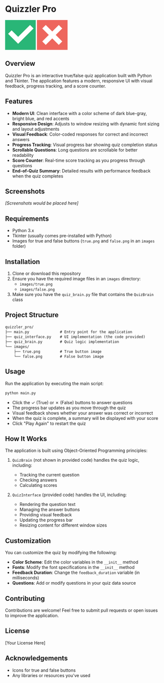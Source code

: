 # Quizzler Pro

![Quizzler Pro Logo](images/true.png) ![Quizzler Pro Logo](images/false.png)

## Overview

Quizzler Pro is an interactive true/false quiz application built with Python and Tkinter. The application features a modern, responsive UI with visual feedback, progress tracking, and a score counter.

## Features

- **Modern UI**: Clean interface with a color scheme of dark blue-gray, bright blue, and red accents
- **Responsive Design**: Adjusts to window resizing with dynamic font sizing and layout adjustments
- **Visual Feedback**: Color-coded responses for correct and incorrect answers
- **Progress Tracking**: Visual progress bar showing quiz completion status
- **Scrollable Questions**: Long questions are scrollable for better readability
- **Score Counter**: Real-time score tracking as you progress through questions
- **End-of-Quiz Summary**: Detailed results with performance feedback when the quiz completes

## Screenshots

*[Screenshots would be placed here]*

## Requirements

- Python 3.x
- Tkinter (usually comes pre-installed with Python)
- Images for true and false buttons (`true.png` and `false.png` in an `images` folder)

## Installation

1. Clone or download this repository
2. Ensure you have the required image files in an `images` directory:
   - `images/true.png`
   - `images/false.png`
3. Make sure you have the `quiz_brain.py` file that contains the `QuizBrain` class

## Project Structure

```
quizzler_pro/
├── main.py              # Entry point for the application
├── quiz_interface.py    # UI implementation (the code provided)
├── quiz_brain.py        # Quiz logic implementation
└── images/
    ├── true.png         # True button image
    └── false.png        # False button image
```

## Usage

Run the application by executing the main script:

```bash
python main.py
```

- Click the ✓ (True) or ✗ (False) buttons to answer questions
- The progress bar updates as you move through the quiz
- Visual feedback shows whether your answer was correct or incorrect
- When the quiz is complete, a summary will be displayed with your score
- Click "Play Again" to restart the quiz

## How It Works

The application is built using Object-Oriented Programming principles:

1. `QuizBrain` (not shown in provided code) handles the quiz logic, including:
   - Tracking the current question
   - Checking answers
   - Calculating scores

2. `QuizInterface` (provided code) handles the UI, including:
   - Rendering the question text
   - Managing the answer buttons
   - Providing visual feedback
   - Updating the progress bar
   - Resizing content for different window sizes

## Customization

You can customize the quiz by modifying the following:

- **Color Scheme**: Edit the color variables in the `__init__` method
- **Fonts**: Modify the font specifications in the `__init__` method
- **Feedback Duration**: Change the `feedback_duration` variable (in milliseconds)
- **Questions**: Add or modify questions in your quiz data source

## Contributing

Contributions are welcome! Feel free to submit pull requests or open issues to improve the application.

## License

[Your License Here]

## Acknowledgements

- Icons for true and false buttons
- Any libraries or resources you've used
